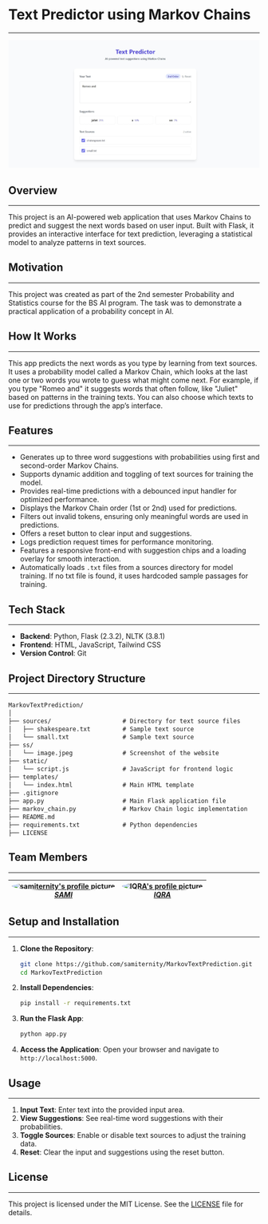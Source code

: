# Text Predictor using Markov Chains
---

![Screenshot of the website](ss/web.jpeg)

## Overview
---

This project is an AI-powered web application that uses Markov Chains to predict and suggest the next words based on user input. Built with Flask, it provides an interactive interface for text prediction, leveraging  a statistical model to analyze patterns in text sources.

## Motivation
---

This project was created as part of the 2nd semester Probability and Statistics course for the BS AI program. The task was to demonstrate a practical application of a probability concept in AI.

## How It Works
---

This app predicts the next words as you type by learning from text sources. It uses a probability model called a Markov Chain, which looks at the last one or two words you wrote to guess what might come next. For example, if you type "Romeo and" it suggests words that often follow, like "Juliet" based on patterns in the training texts. You can also choose which texts to use for predictions through the app’s interface.


## Features
---

- Generates up to three word suggestions with probabilities using first and second-order Markov Chains.
- Supports dynamic addition and toggling of text sources for training the model.  
- Provides real-time predictions with a debounced input handler for optimized performance.
- Displays the Markov Chain order (1st or 2nd) used for predictions.  
- Filters out invalid tokens, ensuring only meaningful words are used in predictions.  
- Offers a reset button to clear input and suggestions.
- Logs prediction request times for performance monitoring.
- Features a responsive front-end with suggestion chips and a loading overlay for smooth interaction.
- Automatically loads `.txt` files from a sources directory for model training. If no txt file is found, it uses hardcoded sample passages for training.

## Tech Stack
---

- **Backend**: Python, Flask (2.3.2), NLTK (3.8.1)  
- **Frontend**: HTML, JavaScript, Tailwind CSS  
- **Version Control**: Git

## Project Directory Structure
---

```
MarkovTextPrediction/
│
├── sources/                    # Directory for text source files
│   ├── shakespeare.txt         # Sample text source
│   └── small.txt               # Sample text source
├── ss/
│   └── image.jpeg              # Screenshot of the website
├── static/                     
│   └── script.js               # JavaScript for frontend logic
├── templates/                  
│   └── index.html              # Main HTML template
├── .gitignore                  
├── app.py                      # Main Flask application file
├── markov_chain.py             # Markov Chain logic implementation
├── README.md                   
├── requirements.txt            # Python dependencies
├── LICENSE                     
```

## Team Members
---

| <a href="https://github.com/samiternity"><img src="https://github.com/samiternity.png" width="60px" style="border-radius: 50%;" alt="samiternity's profile picture"/><br />*_SAMI_*</a> | <a href="https://github.com/IQRA"><img src="https://github.com/IQRA.png" width="60px" style="border-radius: 50%;" alt="IQRA's profile picture"/><br />*_IQRA_*</a> |
| :-------------: | :-------------: |

## Setup and Installation
---

1. **Clone the Repository**:
   ```bash
   git clone https://github.com/samiternity/MarkovTextPrediction.git
   cd MarkovTextPrediction
   ```

2. **Install Dependencies**:
   ```bash
   pip install -r requirements.txt
   ```

3. **Run the Flask App**:
   ```bash
   python app.py
   ```

4. **Access the Application**:
   Open your browser and navigate to `http://localhost:5000`.

## Usage
---

1. **Input Text**: Enter text into the provided input area.  
2. **View Suggestions**: See real-time word suggestions with their probabilities.  
3. **Toggle Sources**: Enable or disable text sources to adjust the training data.  
4. **Reset**: Clear the input and suggestions using the reset button.

## License
---

This project is licensed under the MIT License. See the [LICENSE](LICENSE) file for details.
